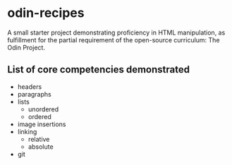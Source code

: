 # odin-recipes

A small starter project demonstrating proficiency in HTML manipulation, as fulfillment for the partial requirement of the open-source curriculum: The Odin Project.

## List of core competencies demonstrated

- headers
- paragraphs
- lists
  - unordered
  - ordered
- image insertions
- linking
  - relative
  - absolute
- git
